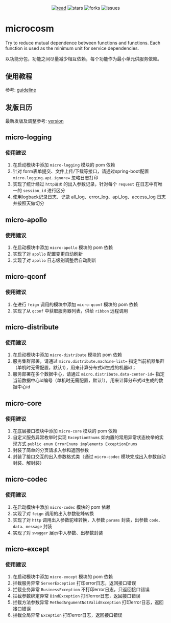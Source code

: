 <div align="center">  
    <p>
        <a href="https://tf2jaguar.github.io"><img src="https://badgen.net/badge/tf2jaguar/read?icon=sourcegraph&color=4ab8a1" alt="read" /></a>
        <img src="https://badgen.net/github/stars/tf2jaguar/microcosm?icon=github&color=4ab8a1" alt="stars" />
        <img src="https://badgen.net/github/forks/tf2jaguar/microcosm?icon=github&color=4ab8a1" alt="forks" />
        <img src="https://badgen.net/github/open-issues/tf2jaguar/microcosm?icon=github" alt="issues" />
    </p>
</div>

# microcosm

Try to reduce mutual dependence between functions and functions. Each function is used as the minimum unit for service dependencies.

以功能分包，功能之间尽量减少相互依赖，每个功能作为最小单元供服务依赖。

## 使用教程

参考: [guideline](GUIDELINE.md)

## 发版日历

最新发版及调整参考: [version](VERSION.md)


## micro-logging

### 使用建议

1. 在启动模块中添加 `micro-logging` 模块的 pom 依赖
2. 针对 form表单提交、文件上传/下载等接口，请通过spring-boot配置 `micro.logging.api.ignore=` 忽略日志打印
3. 实现了统计经过 `http请求` 的出入参数记录，针对每个 `request` 在日志中有唯一的 `session_id` 进行区分
4. 使用logback记录日志、记录 all_log、error_log、api_log、access_log 日志并按照天做切分

## micro-apollo

### 使用建议

1. 在启动模块中添加 `micro-apollo` 模块的 pom 依赖
2. 实现了对 `apollo` 配置变更自动刷新
3. 实现了对 `apollo` 日志级别调整后自动刷新

## micro-qconf

### 使用建议

1. 在进行 `feign` 调用的模块中添加 `micro-qconf` 模块的 pom 依赖
2. 实现了从 `qconf` 中获取服务器列表，供给 `ribbon` 远程调用

## micro-distribute

### 使用建议

1. 在启动模块中添加 `micro-distribute` 模块的 pom 依赖
2. 服务集群部署，请通过 `micro.distribute.machine-list=` 指定当前机器集群（单机时无需配置，默认1），用来计算分布式id生成的机器id；
3. 服务部署在多个数据中心，请通过 `micro.distribute.data-center-id=` 指定当前数据中心id编号（单机时无需配置，默认1），用来计算分布式id生成的数据中心id

## micro-core

### 使用建议

1. 在底层接口模块中添加 `micro-core` 模块的 pom 依赖
2. 自定义服务异常枚举时实现 `ExceptionEnums` 如内置的常用异常状态枚举的实现方式 `public enum ErrorEnums implements ExceptionEnums`
3. 封装了简单的分页请求入参和返回参数
4. 封装了接口交互的出入参数格式类（通过 `micro-codec` 模块完成出入参数自动封装、解封装）

## micro-codec

### 使用建议

1. 在启动模块中添加 `micro-codec` 模块的 pom 依赖
2. 实现了对 `feign` 调用的出入参数驼峰转换
3. 实现了对 `http` 调用出入参数驼峰转换，入参数 `params` 封装，出参数 `code、data、message` 封装
4. 实现了对 `swagger` 展示中入参数、出参数封装

## micro-except

### 使用建议

1. 在启动模块中添加 `micro-except` 模块的 pom 依赖
2. 拦截服务异常 `ServerException` 打印error日志，返回接口错误
3. 拦截业务异常 `BusinessException` 不打印error日志，只返回接口错误
4. 拦截参数绑定异常 `BindException` 打印error日志，返回接口错误
5. 拦截方法参数异常 `MethodArgumentNotValidException` 打印error日志，返回接口错误
6. 拦截全局异常 `Exception` 打印error日志，返回接口错误
